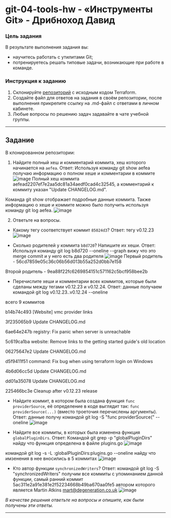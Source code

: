 # git-04-tools-hw - «Инструменты Git» - Дрибноход Давид

### Цель задания

В результате выполнения задания вы:

* научитесь работать с утилитами Git;
* потренируетесь решать типовые задачи, возникающие при работе в команде. 

### Инструкция к заданию

1. Склонируйте [репозиторий](https://github.com/hashicorp/terraform) с исходным кодом Terraform.
2. Создайте файл для ответов на задания в своём репозитории, после выполнения прикрепите ссылку на .md-файл с ответами в личном кабинете.
3. Любые вопросы по решению задач задавайте в чате учебной группы.

------

## Задание

В клонированном репозитории:

1. Найдите полный хеш и комментарий коммита, хеш которого начинается на `aefea`.
Ответ: Используя команду git show aefea получаю информацию о полном хеше и комментарии в коммите
![image](https://github.com/DrDavidN/git-04-tools-hw/assets/128225763/19bc1f4c-c547-49d3-bd4b-3d9d5417e358)
Полный хеш коммита aefead2207ef7e2aa5dc81a34aedf0cad4c32545, а комментарий к коммиту указан "Update CHANGELOG.md".

Команда git show отображает подробные данные коммита. Также информацию о хеше и коммите можно было получить используя команду git log aefea.
![image](https://github.com/DrDavidN/git-04-tools-hw/assets/128225763/0d03c2d6-813a-4b38-83af-75df4f312b2b)

2. Ответьте на вопросы.

* Какому тегу соответствует коммит `85024d3`?
Ответ: тегу v0.12.23
![image](https://github.com/DrDavidN/git-04-tools-hw/assets/128225763/60eb5935-9cea-491d-b6a2-e123a232e565)

* Сколько родителей у коммита `b8d720`? Напишите их хеши.
Ответ: Используя команду git log b8d720 --oneline --graph вижу что это merge commit и у него есть два родителя
![image](https://github.com/DrDavidN/git-04-tools-hw/assets/128225763/86a55aab-db01-454d-bd37-647509f613ba)
Первый родитель - 56cd7859e05c36c06b56d013b55a252d0bb7e158

Второй родитель - 9ea88f22fc6269854151c571162c5bcf958bee2b

* Перечислите хеши и комментарии всех коммитов, которые были сделаны между тегами  v0.12.23 и v0.12.24.
Ответ: данные получаем командой git log v0.12.23..v0.12.24 --oneline

всего 9 коммитов

b14b74c493 [Website] vmc provider links

3f235065b9 Update CHANGELOG.md

6ae64e247b registry: Fix panic when server is unreachable

5c619ca1ba website: Remove links to the getting started guide's old location

06275647e2 Update CHANGELOG.md

d5f9411f51 command: Fix bug when using terraform login on Windows

4b6d06cc5d Update CHANGELOG.md

dd01a35078 Update CHANGELOG.md

225466bc3e Cleanup after v0.12.23 release
 
* Найдите коммит, в котором была создана функция `func providerSource`, её определение в коде выглядит так: `func providerSource(...)` (вместо троеточия перечислены аргументы).
Ответ: данные получу командой git log -S "func providerSource(" --oneline
![image](https://github.com/DrDavidN/git-04-tools-hw/assets/128225763/08e28028-2261-4b6b-8a7f-c44d5b37822c)

* Найдите все коммиты, в которых была изменена функция `globalPluginDirs`.
Ответ: Командой git grep -p "globalPluginDirs" найду что функция определена в файле plugins.go
![image](https://github.com/DrDavidN/git-04-tools-hw/assets/128225763/8da53e8d-dfcc-4d26-99a6-9c78a81defbd)

командой git log -s -L :globalPluginDirs:plugins.go --oneline найду что имзенения в нее вносились в  5 коммитах 
![image](https://github.com/DrDavidN/git-04-tools-hw/assets/128225763/621cfdc2-2ca6-47e3-94a9-955cfbeb6ed4)

* Кто автор функции `synchronizedWriters`?
Ответ: командой git log -S "synchronizedWriters" получим все коммиты с упоминанием данной функции, самый ранний коммит 5ac311e2a91e381e2f52234668b49ba670aa0fe5 автором которого является Martin Atkins <mart@degeneration.co.uk> 
![image](https://github.com/DrDavidN/git-04-tools-hw/assets/128225763/e0890598-af33-49a3-babf-3c2a2860be90)

*В качестве решения ответьте на вопросы и опишите, как были получены эти ответы.*

---
